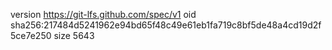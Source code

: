 version https://git-lfs.github.com/spec/v1
oid sha256:217484d5241962e94bd65f48c49e61eb1fa719c8bf5de48a4cd19d2f5ce7e250
size 5643
